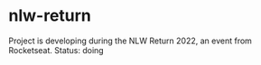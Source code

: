 # nlw-return
Project is developing during the NLW Return 2022, an event from Rocketseat. Status: doing
